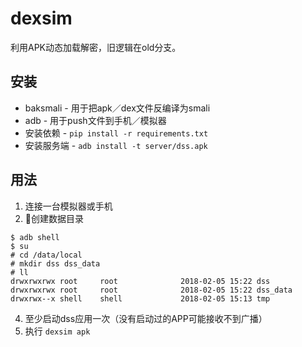 # dexsim

利用APK动态加载解密，旧逻辑在old分支。


## 安装

- baksmali - 用于把apk／dex文件反编译为smali
- adb - 用于push文件到手机／模拟器
- 安装依赖 - `pip install -r requirements.txt`
- 安装服务端 - `adb install -t server/dss.apk`

## 用法

1. 连接一台模拟器或手机
2. 创建数据目录
  ```
  $ adb shell
  $ su
  # cd /data/local
  # mkdir dss dss_data
  # ll
  drwxrwxrwx root     root              2018-02-05 15:22 dss
  drwxrwxrwx root     root              2018-02-05 15:22 dss_data
  drwxrwx--x shell    shell             2018-02-05 15:13 tmp
  ```
4. 至少启动dss应用一次（没有启动过的APP可能接收不到广播）
5. 执行 `dexsim apk`
